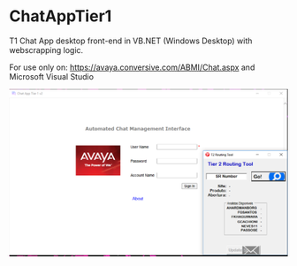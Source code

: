 # ChatAppTier1
T1 Chat App desktop front-end in VB.NET (Windows Desktop) with webscrapping logic.

For use only on: https://avaya.conversive.com/ABMI/Chat.aspx and Microsoft Visual Studio

![alt text](https://github.com/gabrielcachioni/ChatAppTier1/blob/master/Screenshot.jpg)

